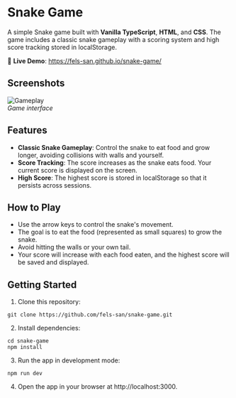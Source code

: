 # Snake Game

A simple Snake game built with **Vanilla TypeScript**, **HTML**, and **CSS**. The game includes a classic snake gameplay with a scoring system and high score tracking stored in localStorage.

🔗 **Live Demo**: https://fels-san.github.io/snake-game/

## Screenshots  

![Gameplay](https://github.com/user-attachments/assets/7520f090-1623-479a-a6e2-8a4dea4ea903)  
_Game interface_  

## Features

- **Classic Snake Gameplay**: Control the snake to eat food and grow longer, avoiding collisions with walls and yourself.
- **Score Tracking**: The score increases as the snake eats food. Your current score is displayed on the screen.
- **High Score**: The highest score is stored in localStorage so that it persists across sessions.

## How to Play

- Use the arrow keys to control the snake's movement.
- The goal is to eat the food (represented as small squares) to grow the snake.
- Avoid hitting the walls or your own tail.
- Your score will increase with each food eaten, and the highest score will be saved and displayed.

## Getting Started

1. Clone this repository:

```
git clone https://github.com/fels-san/snake-game.git

```

2. Install dependencies:

```
cd snake-game
npm install
```

3. Run the app in development mode:

```
npm run dev
```

4. Open the app in your browser at http://localhost:3000.
